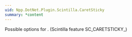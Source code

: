 ```yaml
---
uid: Npp.DotNet.Plugin.Scintilla.CaretSticky
summary: *content
---
```


Possible options for <xref href="Npp.DotNet.Plugin.IScintillaGateway.SetCaretSticky(Npp.DotNet.Plugin.Scintilla.CaretSticky)" data-throw-if-not-resolved="false"></xref>. (Scintilla feature SC_CARETSTICKY_)
